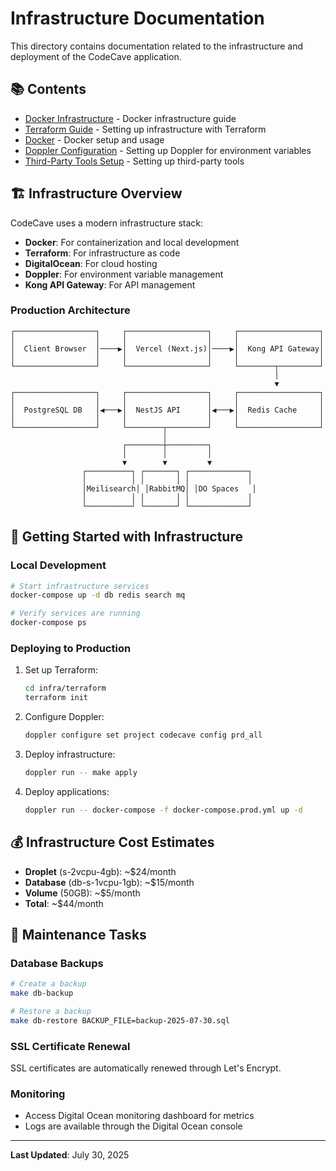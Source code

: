 # Infrastructure Documentation

This directory contains documentation related to the infrastructure and deployment of the CodeCave application.

## 📚 Contents

- [Docker Infrastructure](DOCKER-INFRASTRUCTURE.md) - Docker infrastructure guide
- [Terraform Guide](TERRAFORM-GUIDE.md) - Setting up infrastructure with Terraform
- [Docker](DOCKER.md) - Docker setup and usage
- [Doppler Configuration](DOPPLER-CONFIGURATION.md) - Setting up Doppler for environment variables
- [Third-Party Tools Setup](THIRD-PARTY-TOOLS-SETUP.md) - Setting up third-party tools

## 🏗️ Infrastructure Overview

CodeCave uses a modern infrastructure stack:

- **Docker**: For containerization and local development
- **Terraform**: For infrastructure as code
- **DigitalOcean**: For cloud hosting
- **Doppler**: For environment variable management
- **Kong API Gateway**: For API management

### Production Architecture

```
┌──────────────────┐     ┌──────────────────┐     ┌──────────────────┐
│                  │     │                  │     │                  │
│  Client Browser  │────▶│  Vercel (Next.js)│────▶│  Kong API Gateway│
│                  │     │                  │     │                  │
└──────────────────┘     └──────────────────┘     └────────┬─────────┘
                                                           │
                                                           ▼
┌──────────────────┐     ┌──────────────────┐     ┌──────────────────┐
│                  │     │                  │     │                  │
│  PostgreSQL DB   │◀───▶│  NestJS API      │◀───▶│  Redis Cache     │
│                  │     │                  │     │                  │
└──────────────────┘     └────────┬─────────┘     └──────────────────┘
                                  │
                         ┌────────┼─────────┐
                         │        │         │
                         ▼        ▼         ▼
                ┌──────────┐ ┌───────┐ ┌─────────────┐
                │          │ │       │ │             │
                │Meilisearch│ │RabbitMQ│ │DO Spaces   │
                │          │ │       │ │             │
                └──────────┘ └───────┘ └─────────────┘
```

## 🚀 Getting Started with Infrastructure

### Local Development

```bash
# Start infrastructure services
docker-compose up -d db redis search mq

# Verify services are running
docker-compose ps
```

### Deploying to Production

1. Set up Terraform:
   ```bash
   cd infra/terraform
   terraform init
   ```

2. Configure Doppler:
   ```bash
   doppler configure set project codecave config prd_all
   ```

3. Deploy infrastructure:
   ```bash
   doppler run -- make apply
   ```

4. Deploy applications:
   ```bash
   doppler run -- docker-compose -f docker-compose.prod.yml up -d
   ```

## 💰 Infrastructure Cost Estimates

- **Droplet** (s-2vcpu-4gb): ~$24/month
- **Database** (db-s-1vcpu-1gb): ~$15/month
- **Volume** (50GB): ~$5/month
- **Total**: ~$44/month

## 🔧 Maintenance Tasks

### Database Backups

```bash
# Create a backup
make db-backup

# Restore a backup
make db-restore BACKUP_FILE=backup-2025-07-30.sql
```

### SSL Certificate Renewal

SSL certificates are automatically renewed through Let's Encrypt.

### Monitoring

- Access Digital Ocean monitoring dashboard for metrics
- Logs are available through the Digital Ocean console

---

**Last Updated**: July 30, 2025 